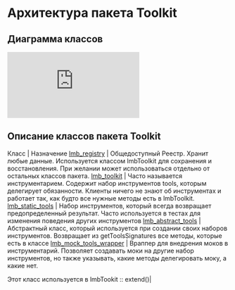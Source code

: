 # Архитектура пакета Toolkit
## Диаграмма классов
![Alt-Диаграмма классов](http://wiki.limb-project.com/2011.1/lib/exe/fetch.php?cache=&media=limb3:ru:packages:toolkit:limb_3_x_toolkit.png)

## Описание классов пакета Toolkit
Класс | Назначение
[lmb_registry](./lmb_registry.md) | Общедоступный Реестр. Хранит любые данные. Используется классом lmbToolkit для сохранения и восстановления. При желании может использоваться отдельно от остальных классов пакета.
[lmb_toolkit](./lmb_toolkit.md)	| Часто называется инструментарием. Содержит набор инструментов tools, которым делегирует обязанности. Клиенты ничего не знают об инструментах и работает так, как будто все нужные методы есть в lmbToolkit.
[lmb_static_tools](./lmb_static_tools.md) | Набор инструментов, который всегда возвращает предопределенный результат. Часто используется в тестах для изменения поведения других инструментов
[lmb_abstract_tools](./lmb_abstract_tools.md) | Абстрактный класс, который используется при создании своих наборов инструментов. Возвращает из getToolsSignatures все методы, которые есть в классе
[lmb_mock_tools_wrapper](./lmb_mock_tools_wrapper.md) | Враппер для внедрения моков в инструментарий. Позволяет создавать моки на другие набор инструментов, но также указывать, какие методы делегировать моку, а какие нет.

Этот класс используется в lmbTookit :: extend()|
